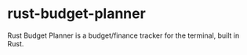 # rust-budget-planner
Rust Budget Planner is a budget/finance tracker for the terminal, built in Rust. 
